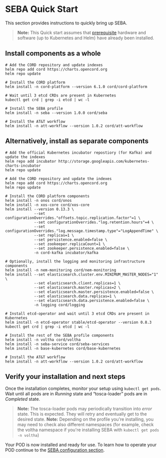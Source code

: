 # SEBA Quick Start

This section provides instructions to quickly bring up SEBA.

>**Note:** This Quick start assumes that [prerequisite](../prereqs/README.md) hardware and software (up to Kubernetes and Helm) have already been installed.

## Install components as a whole

```shell
# Add the CORD repository and update indexes
helm repo add cord https://charts.opencord.org
helm repo update

# Install the CORD platform
helm install -n cord-platform --version 6.1.0 cord/cord-platform

# Wait until 3 etcd CRDs are present in Kubernetes
kubectl get crd | grep -i etcd | wc -l

# Install the SEBA profile
helm install -n seba --version 1.0.0 cord/seba

# Install the AT&T workflow
helm install -n att-workflow --version 1.0.2 cord/att-workflow
```

## Alternatively, install as separate components

```shell
# Add the official Kubernetes incubator repostiory (for Kafka) and update the indexes
helm repo add incubator http://storage.googleapis.com/kubernetes-charts-incubator
helm repo update

# Add the CORD repository and update the indexes
helm repo add cord https://charts.opencord.org
helm repo update

# Install the CORD platform components
helm install -n onos cord/onos
helm install -n xos-core cord/xos-core
helm install --version 0.13.3 \
             --set configurationOverrides."offsets.topic.replication.factor"=1 \
             --set configurationOverrides."log.retention.hours"=4 \
             --set configurationOverrides."log.message.timestamp.type"="LogAppendTime" \
             --set replicas=1 \
             --set persistence.enabled=false \
             --set zookeeper.replicaCount=1 \
             --set zookeeper.persistence.enabled=false \
             -n cord-kafka incubator/kafka

# Optionally, install the logging and monitoring infrastructure components
helm install -n nem-monitoring cord/nem-monitoring
helm install --set elasticsearch.cluster.env.MINIMUM_MASTER_NODES="1" \
             --set elasticsearch.client.replicas=1 \
             --set elasticsearch.master.replicas=2 \
             --set elasticsearch.master.persistence.enabled=false \
             --set elasticsearch.data.replicas=1 \
             --set elasticsearch.data.persistence.enabled=false \
             -n logging cord/logging

# Install etcd-operator and wait until 3 etcd CRDs are present in Kubernetes
helm install -n etcd-operator stable/etcd-operator --version 0.8.3
kubectl get crd | grep -i etcd | wc -l

# Install the rest of the SEBA profile components
helm install -n voltha cord/voltha
helm install -n seba-service cord/seba-services
helm install -n base-kubernetes cord/base-kubernetes

# Install the AT&T workflow
helm install -n att-workflow --version 1.0.2 cord/att-workflow
```

## Verify your installation and next steps

Once the installation completes, monitor your setup using `kubectl get pods`.
Wait until all pods are in *Running* state and “tosca-loader” pods are in *Completed* state.

>**Note:** The tosca-loader pods may periodically transition into *error* state. This is expected. They will retry and eventually get to the desired state.
>**Note:** Depending on the profile you're installing, you may need to check also different namespaces (for example, check the voltha namespace if you're installing SEBA with `kubectl get pods -n voltha`)

Your POD is now installed and ready for use. To learn how to operate your POD continue to the [SEBA configuration section](../profiles/seba/configuration.md).
